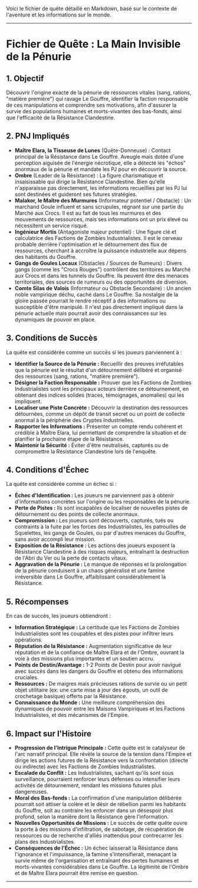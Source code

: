 Voici le fichier de quête détaillé en Markdown, basé sur le contexte de l'aventure et les informations sur le monde.

---

# Fichier de Quête : La Main Invisible de la Pénurie

## 1. Objectif

Découvrir l'origine exacte de la pénurie de ressources vitales (sang, rations, "matière première") qui ravage Le Gouffre, identifier la faction responsable de ces manipulations et comprendre ses motivations, afin d'assurer la survie des populations humaines et morts-vivantes des bas-fonds, ainsi que l'efficacité de la Résistance Clandestine.

## 2. PNJ Impliqués

*   **Maître Elara, la Tisseuse de Lunes** (Quête-Donneuse) : Contact principal de la Résistance dans Le Gouffre. Aveugle mais dotée d'une perception aiguisée de l'énergie nécrotique, elle a détecté les "échos" anormaux de la pénurie et mandate les PJ pour en découvrir la source.
*   **Ombre** (Leader de la Résistance) : La figure charismatique et insaisissable qui dirige la Résistance Clandestine. Bien qu'elle n'apparaisse pas directement, les informations recueillies par les PJ lui sont destinées et guideront ses futures stratégies.
*   **Malakor, le Maître des Murmures** (Informateur potentiel / Obstacle) : Un marchand Goule influent et sans scrupules, régnant sur une partie du Marché aux Crocs. Il est au fait de tous les murmures et des mouvements de ressources, mais ses informations ont un prix élevé ou nécessitent un service risqué.
*   **Ingénieur Mortis** (Antagoniste majeur potentiel) : Une figure clé et calculatrice des Factions de Zombies Industrialistes. Il est le cerveau probable derrière l'optimisation et le détournement des flux de ressources, cherchant à accroître la puissance industrielle aux dépens des habitants du Gouffre.
*   **Gangs de Goules Locaux** (Obstacles / Sources de Rumeurs) : Divers gangs (comme les "Crocs Rouges") contrôlent des territoires au Marché aux Crocs et dans les tunnels du Gouffre. Ils peuvent être des menaces territoriales, des sources de rumeurs ou des opportunités de diversion.
*   **Comte Silas de Valois** (Informateur ou Obstacle Secondaire) : Un ancien noble vampirique déchu, caché dans Le Gouffre. Sa nostalgie de la gloire passée pourrait le rendre réceptif à des informations ou susceptible d'être manipulé. Il n'est pas directement impliqué dans la pénurie actuelle mais pourrait avoir des connaissances sur les dynamiques de pouvoir en place.

## 3. Conditions de Succès

La quête est considérée comme un succès si les joueurs parviennent à :

*   **Identifier la Source de la Pénurie :** Recueillir des preuves irréfutables que la pénurie est le résultat d'un détournement délibéré et organisé des ressources (sang, rations, "matière première").
*   **Désigner la Faction Responsable :** Prouver que les Factions de Zombies Industrialistes sont les principaux acteurs derrière ce détournement, en obtenant des indices solides (traces, témoignages, anomalies) qui les impliquent.
*   **Localiser une Piste Concrète :** Découvrir la destination des ressources détournées, comme un dépôt de transit secret ou un point de collecte anormal à la périphérie des Cryptes Industrielles.
*   **Rapporter les Informations :** Présenter un compte rendu cohérent et crédible à Maître Elara, lui permettant de comprendre la situation et de planifier la prochaine étape de la Résistance.
*   **Maintenir la Sécurité :** Éviter d'être neutralisés, capturés ou de compromettre la Résistance Clandestine lors de l'enquête.

## 4. Conditions d'Échec

La quête est considérée comme un échec si :

*   **Échec d'Identification :** Les joueurs ne parviennent pas à obtenir d'informations concrètes sur l'origine ou les responsables de la pénurie.
*   **Perte de Pistes :** Ils sont incapables de localiser de nouvelles pistes de détournement ou des points de collecte anormaux.
*   **Compromission :** Les joueurs sont découverts, capturés, tués ou contraints à la fuite par les forces des Industrialistes, les patrouilles de Squelettes, les gangs de Goules, ou par d'autres menaces du Gouffre, sans avoir accompli leur mission.
*   **Exposition de la Résistance :** Les actions des joueurs exposent la Résistance Clandestine à des risques majeurs, entraînant la destruction de l'Abri du Ver ou la perte de contacts vitaux.
*   **Aggravation de la Pénurie :** Le manque de réponses et la prolongation de la pénurie conduisent à un chaos généralisé et une famine irréversible dans Le Gouffre, affaiblissant considérablement la Résistance.

## 5. Récompenses

En cas de succès, les joueurs obtiendront :

*   **Information Stratégique :** La certitude que les Factions de Zombies Industrialistes sont les coupables et des pistes pour infiltrer leurs opérations.
*   **Réputation de la Résistance :** Augmentation significative de leur réputation et de la confiance de Maître Elara et de l'Ombre, ouvrant la voie à des missions plus importantes et un soutien accru.
*   **Points de Destin/Avantage :** 1-2 Points de Destin pour avoir navigué avec succès dans les dangers du Gouffre et obtenu des informations cruciales.
*   **Ressources :** De maigres mais précieuses rations de survie ou un petit objet utilitaire (ex: une carte mise à jour des égouts, un outil de crochetage basique) offerts par la Résistance.
*   **Connaissance du Monde :** Une meilleure compréhension des dynamiques de pouvoir entre les Maisons Vampiriques et les Factions Industrialistes, et des mécanismes de l'Empire.

## 6. Impact sur l'Histoire

*   **Progression de l'Intrigue Principale :** Cette quête est le catalyseur de l'arc narratif principal. Elle révèle la source de la tension dans l'Empire et dirige les actions futures de la Résistance vers la confrontation (directe ou indirecte) avec les Factions de Zombies Industrialistes.
*   **Escalade du Conflit :** Les Industrialistes, sachant qu'ils sont sous surveillance, pourraient renforcer leurs défenses ou intensifier leurs activités de détournement, rendant les missions futures plus dangereuses.
*   **Moral des Bas-fonds :** La confirmation d'une manipulation délibérée pourrait soit attiser la colère et le désir de rébellion parmi les habitants du Gouffre, soit au contraire les enfoncer dans un désespoir plus profond, selon la manière dont la Résistance gère l'information.
*   **Nouvelles Opportunités de Missions :** Le succès de cette quête ouvre la porte à des missions d'infiltration, de sabotage, de récupération de ressources ou de recherche d'alliés inattendus pour contrecarrer les plans des Industrialistes.
*   **Conséquences de l'Échec :** Un échec laisserait la Résistance dans l'ignorance et l'impuissance, la famine s'intensifierait, menaçant la survie même de l'organisation et entraînant des pertes humaines et morts-vivantes considérables dans Le Gouffre. La légitimité de l'Ombre et de Maître Elara pourrait être remise en question.

---